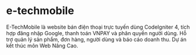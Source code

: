 # e-techmobile
E-TechMobile là website bán điện thoại trực tuyến dùng CodeIgniter 4, tích hợp đăng nhập Google, thanh toán VNPAY và phân quyền người dùng. Hỗ trợ quản lý sản phẩm, đơn hàng, người dùng và báo cáo doanh thu. Dự án kết thúc môn Web Nâng Cao.
